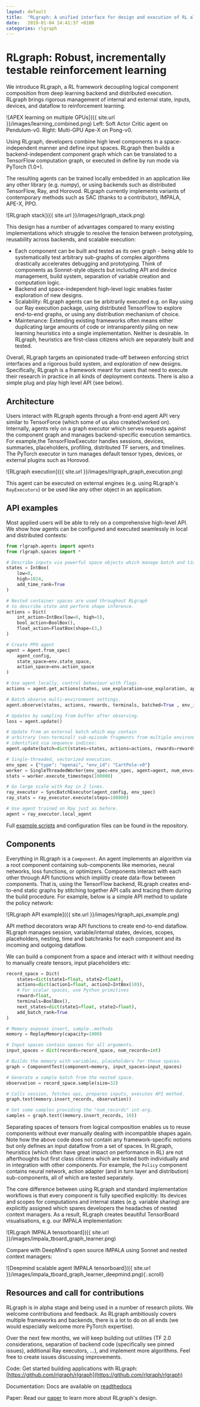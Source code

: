 ```yaml
---
layout: default
title:  "RLgraph: A unified interface for design and execution of RL algorithms"
date:   2019-01-04 14:41:37 +0100
categories: rlgraph
---
```

# RLgraph: Robust, incrementally testable reinforcement learning

We introduce RLgraph, a RL framework decoupling logical component composition from deep learning backend and distributed execution. RLgraph brings rigorous management of internal and external state, inputs, devices, and dataflow to reinforcement learning.

![APEX learning on multiple GPUs]({{ site.url }}/images/learning_combined.png)
<span class="caption">Left: Soft Actor Critic agent on Pendulum-v0. Right: Multi-GPU Ape-X on Pong-v0.</span>

Using RLgraph, developers combine high level components in a space-independent manner and define input spaces. RLgraph then builds a backend-independent component graph which can be translated to a TensorFlow computation graph, or executed in define by run mode via PyTorch (1.0+).

The resulting agents can be trained locally embedded in an application like any other library (e.g. numpy), or using backends such as distributed TensorFlow, Ray, and Horovod. RLgraph currently implements variants of contemporary methods such as SAC (thanks to a contributor), IMPALA, APE-X, PPO.

![RLgraph stack]({{ site.url }}/images/rlgraph_stack.png)

This design has a number of advantages compared to many existing implementations which struggle to resolve the tension between prototyping, reusability across backends, and scalable execution:

- Each component can be built and tested as its own graph - being able to systematically test arbitrary sub-graphs of complex algorithms drastically accelerates debugging and prototyping. Think of components as Sonnet-style objects but including API and device management, build system, separation of variable creation and computation logic. 
- Backend and space-independent high-level logic enables faster exploration of new designs.
- Scalability: RLgraph agents can be arbitrarily executed e.g. on Ray using our Ray execution package, using distributed TensorFlow to explore end-to-end graphs, or using any distribution mechanism of choice. 
- Maintenance: Extending existing frameworks often means either duplicating large amounts of code or intransparently piling on new learning heuristics into a single implementation. Neither is desirable. In RLgraph, heuristics are first-class citizens which are separately built and tested.

Overall, RLgraph targets an opinionated trade-off between enforcing strict interfaces and a rigorous build system, and exploration of new designs. Specifically, RLgraph is a framework meant for users that need to execute their research in practice in all kinds of deployment contexts. There is also a simple plug and play high level API (see below).

## Architecture

Users interact with RLgraph agents through a front-end agent API very similar to TensorForce (which some of us also created/worked on). Internally, agents rely on a graph executor which serves requests against the component graph and manages backend-specific execution semantics. For example,the TensorFlowExecutor handles sessions, devices, summaries, placeholders, profiling, distributed TF servers, and timelines. The PyTorch executor in turn manages default tensor types, devices, or external plugins such as Horovod.

![RLgraph execution]({{ site.url }}/images/rlgraph_graph_execution.png)

This agent can be executed on external engines (e.g. using RLgraph's ```RayExecutors```) or be used like any other object in an application. 

## API examples 

Most applied users will be able to rely on a comprehensive high-level API. We show how agents can be configured and executed seamlessly in local and distributed contexts:

```python
from rlgraph.agents import agents
from rlgraph.spaces import *

# Describe inputs via powerful space objects which manage batch and time ranks.
states = IntBox(
	low=0,
	high=1024,
	add_time_rank=True
)

# Nested container spaces are used throughout RLgraph
# to describe state and perform shape inference.
actions = Dict(
	int_action=IntBox(low=0, high=5),
	bool_action=BoolBox(),
	float_action=FloatBox(shape=(3,)
)

# Create PPO agent
agent = Agent.from_spec(
    agent_config,
    state_space=env.state_space,
    action_space=env.action_space
)

# Use agent locally, control behaviour with flags.
actions = agent.get_actions(states, use_exploration=use_exploration, apply_preprocessing=True)

# Batch observe multi-environment settings.
agent.observe(states, actions, rewards, terminals, batched=True , env_id="env_3")

# Updates by sampling from buffer after observing.
loss = agent.update()

# Update from an external batch which may contain 
# arbitrary (non-terminal) sub-episode fragments from multiple environments,
# identified via sequence indices:
agent.update(batch=dict(states=states, actions=actions, rewards=rewards, terminals=terminals, sequence_indices=sequence_indices)

# Single-threaded, vectorized execution. 
env_spec = {"type": "openai", "env_id": "CartPole-v0"}
worker = SingleThreadedWorker(env_spec=env_spec, agent=agent, num_envs=8)
stats = worker.execute_timesteps(100000)

# Go large scale with Ray in 2 lines.
ray_executor = SyncBatchExecutor(agent_config, env_spec)
ray_stats = ray_executor.execute(steps=100000)

# Use agent trained on Ray just as before.
agent = ray_executor.local_agent
```
Full [example scripts](https://github.com/rlgraph/rlgraph/tree/master/examples) and configuration files can be found in the repository. 

## Components

Everything in RLgraph is a ```Component```. An agent implements an algorithm via a root component containing sub-components like memories, neural networks, loss functions, or optimizers. Components interact with each other through API functions which impliitly create data-flow between components. That is, using the TensorFlow backend, RLgraph creates end-to-end static graphs by stitching together API calls and tracing them during the build procedure. For example, below is a simple API method to update the policy network:

![RLgraph API example]({{ site.url }}/images/rlgraph_api_example.png)

API method decorators wrap API functions to create end-to-end dataflow. RLgraph manages session, variable/internal states, devices, scopes, placeholders, nesting, time and batchranks for each component and its incoming and outgoing dataflow.

We can build a component from a space and interact with it without needing to manually create tensors, input placeholders etc:

```python
record_space = Dict(
    states=dict(state1=float, state2=float),
    actions=dict(action1=float, action2=IntBox(10)),
    # For scalar spaces, use Python primitives
    reward=float,
    terminals=BoolBox(),
    next_states=dict(state1=float, state2=float),
    add_batch_rank=True
)

# Memory exposes insert, sample..methods
memory = ReplayMemory(capacity=1000) 

# Input spaces contain spaces for all arguments.
input_spaces = dict(records=record_space, num_records=int)

# Builds the memory with variables, placeholders for these spaces.
graph = ComponentTest(component=memory, input_spaces=input_spaces)

# Generate a sample batch from the nested space.
observation = record_space.sample(size=32)

# Calls session, fetches ops, prepares inputs, executes API method.
graph.test(memory.insert_records, observation))

# Get some samples providing the "num_records" int-arg.
samples = graph.test((memory.insert_records, 10))
```

Separating spaces of tensors from logical composition enables us to reuse components without ever manually dealing with incompatible shapes again. Note how the above code does not contain any framework-specific notions but only defines an input dataflow from a set of spaces. In RLgraph, heuristics (which often have great impact on performance in RL) are not afterthoughts but first class citizens which are tested both individually and in integration with other components. For example, the ```Policy``` component contains neural network, action adapter (and in turn layer and distribution) sub-components, all of which are tested separately.

The core difference between using RLgraph and standard implementation workflows is that every component is fully specified explicitly: Its devices and scopes for computations and internal states (e.g. variable sharing) are explicitly assigned which spares developers the headaches of nested context managers. As a result, RLgraph creates beautiful TensorBoard visualisations, e.g. our IMPALA implementation:

![RLgraph IMPALA tensorboard]({{ site.url }}/images/impala_tboard_graph_learner.png)

Compare with DeepMind's open source IMPALA using Sonnet and nested context managers:

<span class="image-scroll-container horizontal">
![Deepmind scalable agent IMPALA tensorboard]({{ site.url }}/images/impala_tboard_graph_learner_deepmind.png){:.scroll}
</span>


## Resources and call for contributions

RLgraph is in alpha stage and being used in a number of research pilots. We welcome contributions and feedback. As RLgraph ambitiously covers multiple frameworks and backends, there is a lot to do on all ends (we would especially welcome more PyTorch expertise).

Over the next few months, we will keep building out utilities (TF 2.0 considerations, separation of backend code (specifically see pinned issues), additional Ray executors, ...), and implement more algorithms. Feel free to create issues discussing improvements.

Code: Get started building applications with RLgraph: [https://github.com/rlgraph/rlgraph](https://github.com/rlgraph/rlgraph)

Documentation: Docs are available on [readthedocs](https://rlgraph.readthedocs.io/en/latest/?badge=latest)

Paper: Read our [paper](https://arxiv.org/abs/1810.09028) to learn more about RLgraph's design.     
